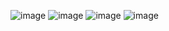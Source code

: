 ![image](https://user-images.githubusercontent.com/56453693/125600316-1c12d2f9-1960-44a4-b8fb-2383f2c7415f.png)
![image](https://user-images.githubusercontent.com/56453693/125600378-cd439806-5729-456b-b62c-31f366062859.png)
![image](https://user-images.githubusercontent.com/56453693/125600528-a8d6fa1b-30b8-441d-9636-8c914c8cd4a1.png)
![image](https://user-images.githubusercontent.com/56453693/125600451-a5669b83-7250-488b-b704-bb309a676d9c.png)
